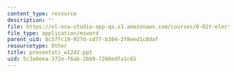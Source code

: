 ```yaml
---
content_type: resource
description: ''
file: https://ol-ocw-studio-app-qa.s3.amazonaws.com/courses/8-02t-electricity-and-magnetism-spring-2005/5c3a6eea372ef6ab2bb97260edfa1c65_presentati_w12d2.ppt
file_type: application/msword
parent_uid: 8c57fc19-927d-cd77-b384-2f8eed1c0daf
resourcetype: Other
title: presentati_w12d2.ppt
uid: 5c3a6eea-372e-f6ab-2bb9-7260edfa1c65
---
```

